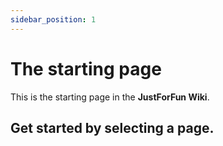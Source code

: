 ```yaml
---
sidebar_position: 1
---
```


# The starting page

This is the starting page in the **JustForFun Wiki**.

## Get started by selecting a page.